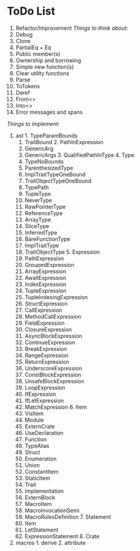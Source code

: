 # ToDo List
 1. Refactor/Improvement
  *Things to think about:*
   1. Debug
   2. Clone
   3. PartialEq + Eq
   4. Public member(s)
   5. Ownership and borrowing
   6. Simple new function(s)
   7. Clear utility functions
   8. Parse
   9. ToTokens
   10. Deref
   11. From<>
   12. Into<>
   13. Error messages and spans

  *Things to implement:*
   1. ast
     1. TypeParamBounds
       1. TraitBound
     2. PathInExpression
       1. GenericArg
       2. GenericArgs
     3. QualifiedPathInType
     4. Type
       1. TypeNoBounds
         1. ParenthesizedType
         2. ImplTraitTypeOneBound
         3. TraitObjectTypeOneBound
         4. TypePath
         5. TupleType
         6. NeverType
         7. RawPointerType
         8. ReferenceType
         9. ArrayType
         10. SliceType
         11. InferredType
         12. BareFunctionType
       2. ImplTraitType
       3. TraitObjectType
     5. Expression
       1. PathExpression
       2. GroupedExpression
       3. ArrayExpression
       4. AwaitExpression
       5. IndexExpression
       6. TupleExpression
       7. TupleIndexingExpression
       8. StructExpression
       9. CallExpression
       10. MethodCallExpression
       11. FieldExpression
       12. ClosureExpression
       13. AsyncBlockExpression
       14. ContinueExpression
       15. BreakExpression
       16. RangeExpression
       17. ReturnExpression
       18. UnderscoreExpression
       19. ConstBlockExpression
       20. UnsafeBlockExpression
       21. LoopExpression
       22. IfExpression
       23. IfLetExpression
       24. MatchExpression
     6. Item
       1. VisItem
         1. Module
         2. ExternCrate
         3. UseDeclaration
         4. Function
         5. TypeAlias
         6. Struct
         7. Enumeration
         8. Union
         9. ConstantItem
         10. StaticItem
         11. Trait
         12. Implementation
         13. ExternBlock
       2. MacroItem
         1. MacroInvocationSemi
         2. MacroRulesDefinition
     7. Statement
       1. Item
       2. LetStatement
       3. ExpressionStatement
     8. Crate
   2. macros
     1. derive
     2. attribute